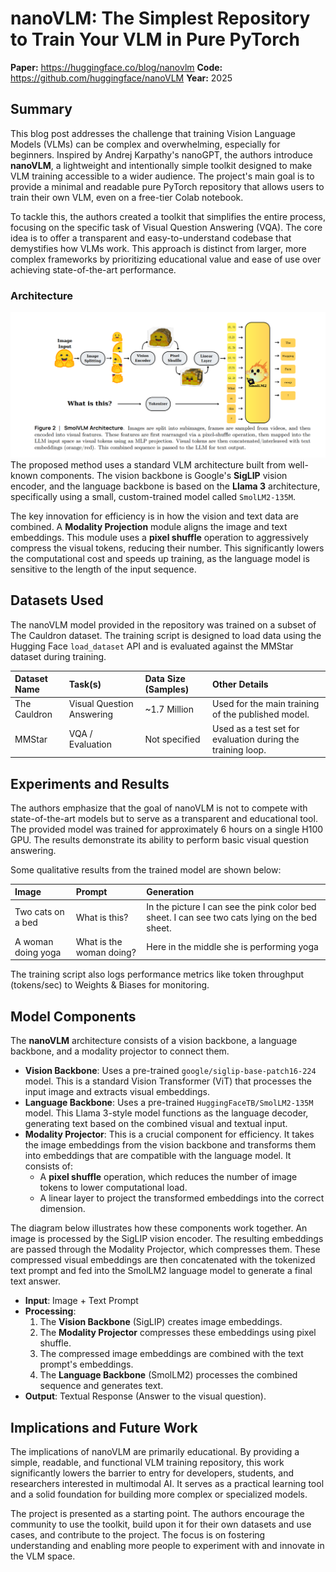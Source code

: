 # nanoVLM: The Simplest Repository to Train Your VLM in Pure PyTorch

**Paper:** https://huggingface.co/blog/nanovlm
**Code:** https://github.com/huggingface/nanoVLM
**Year:** 2025

## Summary

This blog post addresses the challenge that training Vision Language Models (VLMs) can be complex and overwhelming, especially for beginners. Inspired by Andrej Karpathy's nanoGPT, the authors introduce **nanoVLM**, a lightweight and intentionally simple toolkit designed to make VLM training accessible to a wider audience. The project's main goal is to provide a minimal and readable pure PyTorch repository that allows users to train their own VLM, even on a free-tier Colab notebook.

To tackle this, the authors created a toolkit that simplifies the entire process, focusing on the specific task of Visual Question Answering (VQA). The core idea is to offer a transparent and easy-to-understand codebase that demystifies how VLMs work. This approach is distinct from larger, more complex frameworks by prioritizing educational value and ease of use over achieving state-of-the-art performance.

### Architecture

![nanoVLM](./nanoVLM.png)
The proposed method uses a standard VLM architecture built from well-known components. The vision backbone is Google's **SigLIP** vision encoder, and the language backbone is based on the **Llama 3** architecture, specifically using a small, custom-trained model called `SmolLM2-135M`.

The key innovation for efficiency is in how the vision and text data are combined. A **Modality Projection** module aligns the image and text embeddings. This module uses a **pixel shuffle** operation to aggressively compress the visual tokens, reducing their number. This significantly lowers the computational cost and speeds up training, as the language model is sensitive to the length of the input sequence.

## Datasets Used

The nanoVLM model provided in the repository was trained on a subset of The Cauldron dataset. The training script is designed to load data using the Hugging Face `load_dataset` API and is evaluated against the MMStar dataset during training.

| Dataset Name | Task(s) | Data Size (Samples) | Other Details |
| :--- | :--- | :--- | :--- |
| The Cauldron | Visual Question Answering | ~1.7 Million | Used for the main training of the published model. |
| MMStar | VQA / Evaluation | Not specified | Used as a test set for evaluation during the training loop. |

## Experiments and Results

The authors emphasize that the goal of nanoVLM is not to compete with state-of-the-art models but to serve as a transparent and educational tool. The provided model was trained for approximately 6 hours on a single H100 GPU. The results demonstrate its ability to perform basic visual question answering.

Some qualitative results from the trained model are shown below:

| Image | Prompt | Generation |
| :--- | :--- | :--- |
| Two cats on a bed | What is this? | In the picture I can see the pink color bed sheet. I can see two cats lying on the bed sheet. |
| A woman doing yoga | What is the woman doing? | Here in the middle she is performing yoga |

The training script also logs performance metrics like token throughput (tokens/sec) to Weights & Biases for monitoring.

## Model Components

The **nanoVLM** architecture consists of a vision backbone, a language backbone, and a modality projector to connect them.

*   **Vision Backbone**: Uses a pre-trained `google/siglip-base-patch16-224` model. This is a standard Vision Transformer (ViT) that processes the input image and extracts visual embeddings.
*   **Language Backbone**: Uses a pre-trained `HuggingFaceTB/SmolLM2-135M` model. This Llama 3-style model functions as the language decoder, generating text based on the combined visual and textual input.
*   **Modality Projector**: This is a crucial component for efficiency. It takes the image embeddings from the vision backbone and transforms them into embeddings that are compatible with the language model. It consists of:
    *   A **pixel shuffle** operation, which reduces the number of image tokens to lower computational load.
    *   A linear layer to project the transformed embeddings into the correct dimension.

The diagram below illustrates how these components work together. An image is processed by the SigLIP vision encoder. The resulting embeddings are passed through the Modality Projector, which compresses them. These compressed visual embeddings are then concatenated with the tokenized text prompt and fed into the SmolLM2 language model to generate a final text answer.

*   **Input**: Image + Text Prompt
*   **Processing**:
    1.  The **Vision Backbone** (SigLIP) creates image embeddings.
    2.  The **Modality Projector** compresses these embeddings using pixel shuffle.
    3.  The compressed image embeddings are combined with the text prompt's embeddings.
    4.  The **Language Backbone** (SmolLM2) processes the combined sequence and generates text.
*   **Output**: Textual Response (Answer to the visual question).

## Implications and Future Work

The implications of nanoVLM are primarily educational. By providing a simple, readable, and functional VLM training repository, this work significantly lowers the barrier to entry for developers, students, and researchers interested in multimodal AI. It serves as a practical learning tool and a solid foundation for building more complex or specialized models.

The project is presented as a starting point. The authors encourage the community to use the toolkit, build upon it for their own datasets and use cases, and contribute to the project. The focus is on fostering understanding and enabling more people to experiment with and innovate in the VLM space.

